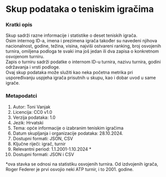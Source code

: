 # Skup podataka o teniskim igračima

### Kratki opis
Skup sadrži razne informacije i statistike o deset teniskih igrača.   
Osim internog ID-a, imena i prezimena igrača također su navedeni njihova nacionalnost, godine, težina, visina, najviši ostvareni ranking, broj osvojenih turnira, omiljena podloga te svaki ima još jedan ili dva zapisa o konkretnom osvojenom turniru.   
Zapis o turniru sadrži podatke o internom ID-u turnira, nazivu turnira, godini održavanja i vrsti podloge.   
Ovaj skup podataka može služiti kao neka početna metrika pri uspoređivanju uspjeha igrača prisutnih u skupu, kao i dobar uvod u same igrače.

### Metapodatci
1. Autor: Toni Vanjak
2. Licencija: CC0 v1.0
3. Verzija podataka: 1.0
4. Jezik: Hrvatski
5. Tema: opće informacije o izabranim teniskim igračima
6. Datum skupljanja i organizacije podataka: 28.10.2024.
7. Dostupni formati: JSON, CSV
8. Ključne riječi: igrač, turnir
9. Relevantni period: 1.1.2001-1.10.2024 *
10. Dostupni formati: JSON i CSV

*ova stavka se odnosi na statistiku osvojenih turnira. Od izdvojenih igrača, Roger Federer je prvi osvojio neki ATP turnir, i to 2001. godine.
